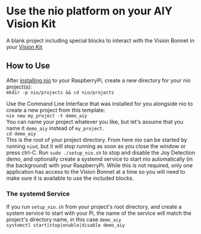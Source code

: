 # Use the nio platform on your AIY Vision Kit

A blank project including special blocks to interact with the Vision Bonnet in your [Vision Kit](https://aiyprojects.withgoogle.com/vision/)

## How to Use

  After [installing nio](https://docs.n.io/installation/) to your RaspberryPi, create a new directory for your nio project(s):  
  `mkdir -p nio/projects && cd nio/projects`
  
  Use the Command Line Interface that was installed for you alongside nio to create a new project from this template:  
  `nio new my_project -t demo_aiy`  
  You can name your project whatever you like, but let's assume that you name it `demo_aiy` instead of `my_project`.  
  `cd demo_aiy`  
  This is the root of your project directory. From here nio can be started by running `niod`, but it will stop running as soon as you close the window or press ctrl-C. Run `sudo ./setup_nio.sh` to stop and disable the Joy Detection demo, and optionally create a systemd service to start nio automatically (in the background) with your RaspberryPi. While this is not required, only one application has access to the Vision Bonnet at a time so you will need to make sure it is available to use the included blocks.

### The systemd Service

If you run `setup_nio.sh` from your project's root directory, and create a system service to start with your Pi, the name of the service will match the project's directory name, in this case `demo_aiy`   
`systemctl start|stop|enable|disable demo_aiy`  
